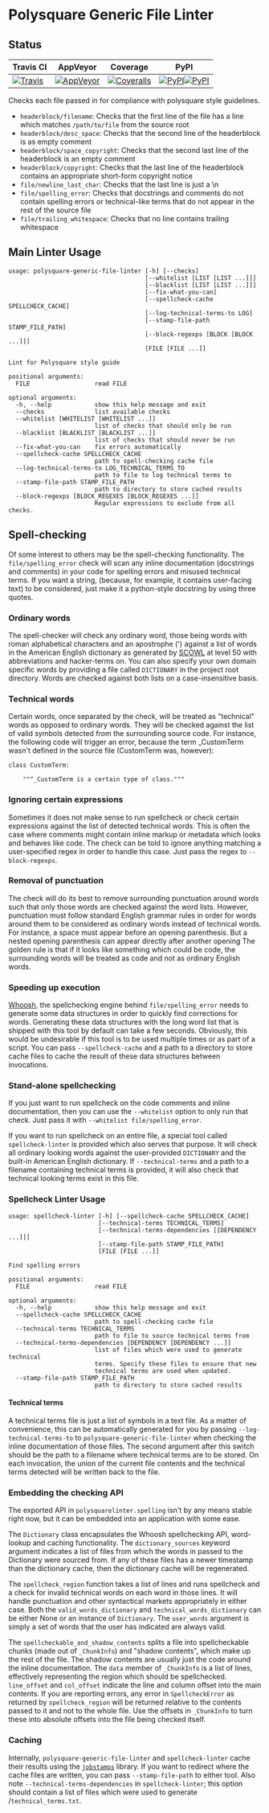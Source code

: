 # Polysquare Generic File Linter #

## Status ##

| Travis CI | AppVeyor | Coverage | PyPI |
|-----------|----------|----------|------|
|[![Travis](https://img.shields.io/travis/polysquare/polysquare-generic-file-linter.svg)]()|[![AppVeyor](https://img.shields.io/appveyor/ci/polysquare/polysquare-generic-file-linter.svg)]()|[![Coveralls](https://img.shields.io/coveralls/polysquare/polysquare-generic-file-linter.svg)]()|[![PyPI](https://img.shields.io/pypi/v/polysquare-generic-file-linter.svg)]()[![PyPI](https://img.shields.io/pypi/pyversions/polysquare-generic-file-linter.svg)]()|[![License](https://img.shields.io/github/license/polysquare/polysquare-generic-file-linter.svg)]()|

Checks each file passed in for compliance with polysquare style guidelines.

* `headerblock/filename`: Checks that the first line of the file has a line
                          which matches `/path/to/file` from the source root
* `headerblock/desc_space`: Checks that the second line of the headerblock is
                            as empty comment
* `headerblock/space_copyright`: Checks that the second last line of the
                                 headerblock is an empty comment
* `headerblock/copyright`: Checks that the last line of the headerblock
                           contains an appropriate short-form copyright
                           notice
* `file/newline_last_char`: Checks that the last line is just a \n
* `file/spelling_error`: Checks that docstrings and comments do not
                         contain spelling errors or technical-like terms
                         that do not appear in the rest of the source file
* `file/trailing_whitespace`: Checks that no line contains trailing whitespace

## Main Linter Usage ##

    usage: polysquare-generic-file-linter [-h] [--checks]
                                          [--whitelist [LIST [LIST ...]]]
                                          [--blacklist [LIST [LIST ...]]]
                                          [--fix-what-you-can]
                                          [--spellcheck-cache SPELLCHECK_CACHE]
                                          [--log-technical-terms-to LOG]
                                          [--stamp-file-path STAMP_FILE_PATH]
                                          [--block-regexps [BLOCK [BLOCK ...]]]
                                          [FILE [FILE ...]]

    Lint for Polysquare style guide

    positional arguments:
      FILE                  read FILE

    optional arguments:
      -h, --help            show this help message and exit
      --checks              list available checks
      --whitelist [WHITELIST [WHITELIST ...]]
                            list of checks that should only be run
      --blacklist [BLACKLIST [BLACKLIST ...]]
                            list of checks that should never be run
      --fix-what-you-can    fix errors automatically
      --spellcheck-cache SPELLCHECK_CACHE
                            path to spell-checking cache file
      --log-technical-terms-to LOG_TECHNICAL_TERMS_TO
                            path to file to log technical terms to
      --stamp-file-path STAMP_FILE_PATH
                            path to directory to store cached results
      --block-regexps [BLOCK_REGEXES [BLOCK_REGEXES ...]]
                            Regular expressions to exclude from all checks.

## Spell-checking ##

Of some interest to others may be the spell-checking functionality. The
`file/spelling_error` check will scan any inline documentation (docstrings
and comments) in your code for spelling errors and misused technical terms. If
you want a string, (because, for example, it contains user-facing text) to be
considered, just make it a python-style docstring by using three quotes.

### Ordinary words ###

The spell-checker will check any ordinary word, those being words with
roman alphabetical characters and an apostrophe (') against a list of
words in the American English dictionary as generated by
[SCOWL](http://app.aspell.net/create) at level 50 with abbreviations and
hacker-terms on. You can also specify your own domain specific words by
providing a file called `DICTIONARY` in the project root directory. Words
are checked against both lists on a case-insensitive basis.

### Technical words ###

Certain words, once separated by the check, will be treated as "technical"
words as opposed to ordinary words. They will be checked against the list
of valid symbols detected from the surrounding source code. For instance,
the following code will trigger an error, because the term _CustomTerm wasn't
defined in the source file (CustomTerm was, however):

    class CustomTerm:

        """_CustomTerm is a certain type of class."""

### Ignoring certain expressions ###

Sometimes it does not make sense to run spellcheck or check certain expressions
against the list of detected technical words. This is often the case where
comments might contain inline markup or metadata which looks and behaves
like code. The check can be told to ignore anything matching a user-specified
regex in order to handle this case. Just pass the regex to `--block-regexps`.

### Removal of punctuation ###

The check will do its best to remove surrounding punctuation around words
such that only those words are checked against the word lists. However,
punctuation must follow standard English grammar rules in order for words
around them to be considered as ordinary words instead of technical words.
For instance, a space must appear before an opening parenthesis.
But a nested opening parenthesis can appear directly after another opening
The golden rule is that if it looks like something which could be
code, the surrounding words will be treated as code and not as ordinary
English words.

### Speeding up execution ###

[Whoosh](https://bitbucket.org/mchaput/whoosh/src), the spellchecking engine
behind `file/spelling_error` needs to generate some data structures in order to
quickly find corrections for words. Generating these data structures with the
long word list that is shipped with this tool by default can take a few seconds.
Obviously, this would be undesirable if this tool is to be used multiple times
or as part of a script. You can pass `--spellcheck-cache` and a path to a
directory to store cache files to cache the result of these data structures
between invocations.

### Stand-alone spellchecking ###

If you just want to run spellcheck on the code comments and inline
documentation, then you can use the `--whitelist` option to only run that check.
Just pass it with `--whitelist file/spelling_error`.

If you want to run spellcheck on an entire file, a special tool called
`spellcheck-linter` is provided which also serves that purpose. It will check
all ordinary looking words against the user-provided `DICTIONARY` and the
built-in American English dictionary. If `--technical-terms` and a path to a
filename containing technical terms is provided, it will also check that
technical looking terms exist in this file.

### Spellcheck Linter Usage ###

    usage: spellcheck-linter [-h] [--spellcheck-cache SPELLCHECK_CACHE]
                             [--technical-terms TECHNICAL_TERMS]
                             [--technical-terms-dependencies [[DEPENDENCY ...]]]
                             [--stamp-file-path STAMP_FILE_PATH]
                             [FILE [FILE ...]]

    Find spelling errors

    positional arguments:
      FILE                  read FILE

    optional arguments:
      -h, --help            show this help message and exit
      --spellcheck-cache SPELLCHECK_CACHE
                            path to spell-checking cache file
      --technical-terms TECHNICAL_TERMS
                            path to file to source technical terms from
      --technical-terms-dependencies [DEPENDENCY [DEPENDENCY ...]]
                            list of files which were used to generate technical
                            terms. Specify these files to ensure that new
                            technical terms are used when updated.
      --stamp-file-path STAMP_FILE_PATH
                            path to directory to store cached results

#### Technical terms ###

A technical terms file is just a list of symbols in a text file. As a matter
of convenience, this can be automatically generated for you by passing
`--log-technical-terms-to` to `polysquare-generic-file-linter` when checking
the inline documentation of those files. The second argument after this
switch should be the path to a filename where technical terms are to be stored.
On each invocation, the union of the current file contents and the technical
terms detected will be written back to the file.

### Embedding the checking API ###

The exported API in `polysquarelinter.spelling` isn't by any means stable
right now, but it can be embedded into an application with some ease.

The `Dictionary` class encapsulates the Whoosh spellchecking API, word-lookup
and caching functionality. The `dictionary_sources` keyword argument indicates
a list of files from which the words in passed to the Dictionary were
sourced from. If any of these files has a newer timestamp than the dictionary
cache, then the dictionary cache will be regenerated.

The `spellcheck_region` function takes a list of lines and runs spellcheck
and a check for invalid technical words on each word in those lines. It will
handle punctuation and other syntactical markets appropriately in either case.
Both the `valid_words_dictionary` and `technical_words_dictionary` can be either
None or an instance of `Dictionary`. The `user_words` argument is simply
a set of words that the user has indicated are always valid.

The `spellcheckable_and_shadow_contents` splits a file into spellcheckable
chunks (made out of `_ChunkInfo`) and "shadow contents", which make up the rest
of the file. The shadow contents are usually just the code around the inline
documentation. The `data` member of `_ChunkInfo` is a list of lines,
effectively representing the region which should be spellchecked. `line_offset`
and `col_offset` indicate the line and column offset into the main contents. If
you are reporting errors, any error in `SpellcheckError` as returned by
`spellcheck_region` will be returned relative to the contents passed to it
and not to the whole file. Use the offsets in `_ChunkInfo` to turn these
into absolute offsets into the file being checked itself.

### Caching ###

Internally, `polysquare-generic-file-linter` and `spellcheck-linter` cache
their results using the [`jobstamps`](https://github.com/polysquare/jobstamps)
library. If you want to redirect where the cache files are written, you
can pass `--stamp-file-path` to either tool. Also note
`--technical-terms-dependencies` in `spellcheck-linter`; this option should
contain a list of files which were used to generate /`technical_terms.txt`.
